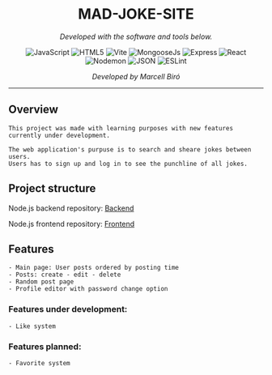 <p align="center">
    <h1 align="center">MAD-JOKE-SITE</h1>
</p>
<p align="center">
		<em>Developed with the software and tools below.</em>
</p>
<p align="center">
	<img src="https://img.shields.io/badge/JavaScript-F7DF1E.svg?style=flat&logo=JavaScript&logoColor=black" alt="JavaScript">
	<img src="https://img.shields.io/badge/HTML5-E34F26.svg?style=flat&logo=HTML5&logoColor=white" alt="HTML5">
	<img src="https://img.shields.io/badge/Vite-646CFF.svg?style=flat&logo=Vite&logoColor=white" alt="Vite">
	<img src="https://img.shields.io/badge/Mongoose-880000?style=flat&logo=mongoose&logoColor=green" alt="MongooseJs">
	<img src="https://img.shields.io/badge/Express-000000.svg?style=flat&logo=Express&logoColor=white" alt="Express">
	<img src="https://img.shields.io/badge/React-61DAFB.svg?style=flat&logo=React&logoColor=black" alt="React">
	<img src="https://img.shields.io/badge/Nodemon-76D04B.svg?style=flat&logo=Nodemon&logoColor=white" alt="Nodemon">
	<img src="https://img.shields.io/badge/JSON-000000.svg?style=flat&logo=JSON&logoColor=white" alt="JSON">
	<img src="https://img.shields.io/badge/ESLint-4B32C3.svg?style=flat&logo=ESLint&logoColor=white" alt="ESLint">
</p>
<p align="center">
		<em>Developed by Marcell Biró</em>
</p>
<hr>

##  Overview

    This project was made with learning purposes with new features currently under development.

    The web application's purpuse is to search and sheare jokes between users.
    Users has to sign up and log in to see the punchline of all jokes.

## Project structure

Node.js backend repository: 
	[Backend](https://github.com/Marcel-zb96/dad-joke-site-backend)

Node.js frontend repository: 
	[Frontend](https://github.com/Marcel-zb96/dad-joke-site-frontend)

##  Features

    - Main page: User posts ordered by posting time
    - Posts: create - edit - delete
    - Random post page
    - Profile editor with password change option
    
### Features under development: 

    - Like system

### Features planned:

    - Favorite system

